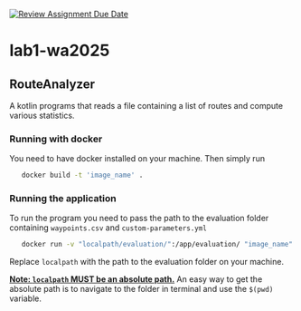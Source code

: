 [![Review Assignment Due Date](https://classroom.github.com/assets/deadline-readme-button-22041afd0340ce965d47ae6ef1cefeee28c7c493a6346c4f15d667ab976d596c.svg)](https://classroom.github.com/a/vlo9idtn)
# lab1-wa2025

## RouteAnalyzer

A kotlin programs that reads a file containing a list of routes and compute 
various statistics.

###
### Running with docker
You need to have docker installed on your machine. Then simply run 
```bash
   docker build -t 'image_name' .
```

###
### Running the application
To run the program you need to pass the path to the evaluation folder containing `waypoints.csv` and `custom-parameters.yml`
```bash
   docker run -v "localpath/evaluation/":/app/evaluation/ "image_name"
```
Replace `localpath` with the path to the evaluation folder on your machine.

<u>**Note: `localpath` MUST be an absolute path.**</u>
An easy way to get the absolute path is to navigate to the folder in terminal and use the `$(pwd)` variable.
